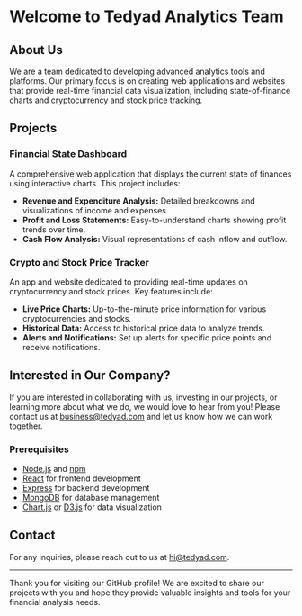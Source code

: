# Welcome to Tedyad Analytics Team

## About Us
We are a team dedicated to developing advanced analytics tools and platforms. Our primary focus is on creating web applications and websites that provide real-time financial data visualization, including state-of-finance charts and cryptocurrency and stock price tracking.

## Projects

### Financial State Dashboard
A comprehensive web application that displays the current state of finances using interactive charts. This project includes:

- **Revenue and Expenditure Analysis:** Detailed breakdowns and visualizations of income and expenses.
- **Profit and Loss Statements:** Easy-to-understand charts showing profit trends over time.
- **Cash Flow Analysis:** Visual representations of cash inflow and outflow.

### Crypto and Stock Price Tracker
An app and website dedicated to providing real-time updates on cryptocurrency and stock prices. Key features include:

- **Live Price Charts:** Up-to-the-minute price information for various cryptocurrencies and stocks.
- **Historical Data:** Access to historical price data to analyze trends.
- **Alerts and Notifications:** Set up alerts for specific price points and receive notifications.


## Interested in Our Company?
If you are interested in collaborating with us, investing in our projects, or learning more about what we do, we would love to hear from you! Please contact us at [business@tedyad.com](mailto:business@tedyad.com) and let us know how we can work together.


### Prerequisites
- [Node.js](https://nodejs.org/) and [npm](https://www.npmjs.com/)
- [React](https://reactjs.org/) for frontend development
- [Express](https://expressjs.com/) for backend development
- [MongoDB](https://www.mongodb.com/) for database management
- [Chart.js](https://www.chartjs.org/) or [D3.js](https://d3js.org/) for data visualization

## Contact
For any inquiries, please reach out to us at [hi@tedyad.com](mailto:hi@tedyad.com).

---

Thank you for visiting our GitHub profile! We are excited to share our projects with you and hope they provide valuable insights and tools for your financial analysis needs.
